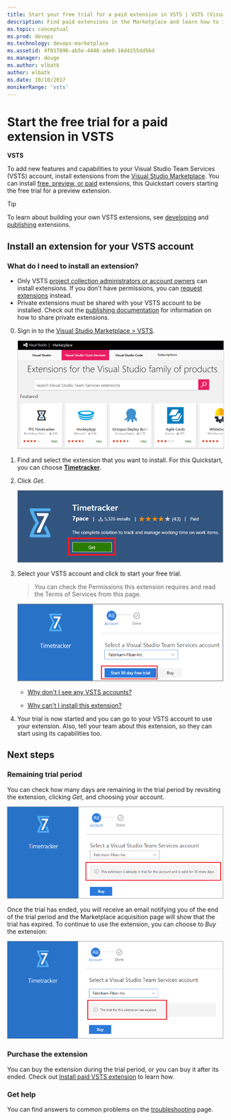 ```yaml
---
title: Start your free trial for a paid extension in VSTS | VSTS (Visual Studio Online)
description: Find paid extensions in the Marketplace and learn how to install them and start your free trial period. 
ms.topic: conceptual
ms.prod: devops
ms.technology: devops-marketplace
ms.assetid: 4f017896-ab5e-4448-ade0-16d4155dd56d 
ms.manager: douge
ms.author: elbatk
author: elbatk
ms.date: 10/10/2017
monikerRange: 'vsts'
---
```




# Start the free trial for a paid extension in VSTS

**VSTS**

To add new features and capabilities to your Visual Studio Team Services (VSTS) account, install extensions from the [Visual Studio Marketplace](https://marketplace.visualstudio.com/vsts). You can install [free, preview, or paid](./faq-extensions.md#difference) extensions, this Quickstart covers starting the free trial for a preview extension. 

> [!TIP]
> To learn about building your own VSTS extensions, see [developing](http://aka.ms/vsoextensions) and 
> [publishing](http://aka.ms/vsmarketplace-publish) extensions.

<a name="install-extension"></a>
## Install an extension for your VSTS account

### What do I need to install an extension?
* Only VSTS [project collection administrators or account owners](faq-extensions.md#find-owner) can install extensions. If you don't have permissions, you can [request extensions](request-vsts-extension.md) instead. 
* Private extensions must be shared with your VSTS account to be installed. Check out the
[publishing documentation](../extend/publish/overview.md#upload) for information on how to share private extensions.


0.  Sign in to the [Visual Studio Marketplace > VSTS](https://marketplace.visualstudio.com/vsts).
	
	<img alt="Visual Studio Marketplace" src="_img/get-vsts-extensions/marketplace.png" style="border: 1px solid #CCCCCC" />

0.	Find and select the extension that you want to install. For this Quickstart, you can choose [**Timetracker**](https://marketplace.visualstudio.com/items?itemName=Berichthaus.TfsTimetracker).

0.	Click *Get*.

	![Get preview extension](_img/get-vsts-extensions/get-preview-extension.png)

0.  Select your VSTS account and click to start your free trial. 

    > You can check the Permissions this extension requires and read the Terms of Services from this page. 

	![Select VSTS account for this extension](_img/get-vsts-extensions/click-start-trial.png)

	*	[Why don't I see any VSTS accounts?](./faq-extensions.md#) 

	*	[Why can't I install this extension?](./faq-extensions.md#no-permissions) 

0. Your trial is now started and you can go to your VSTS account to use your extension. Also, tell your team about this extension, so they can start using its capabilities too.


## Next steps

### Remaining trial period
You can check how many days are remaining in the trial period by revisiting the extension, clicking *Get*, and choosing your account.

![Check trial period](_img/get-vsts-extensions/check-trial-period.png)

Once the trial has ended, you will receive an email notifying you of the end of the trial period and the Marketplace acquisition page will show that the trial has expired. To continue to use the extension, you can choose to *Buy* the extension:

![Extension trial period ended](_img/get-vsts-extensions/trial-expired.png)

### Purchase the extension
You can buy the extension during the trial period, or you can buy it after its ended. Check out [Install paid VSTS extension](./install-paid-vsts-extension.md) to learn how.

### Get help
You can find answers to common problems on the [troubleshooting](faq-extensions.md) page.
